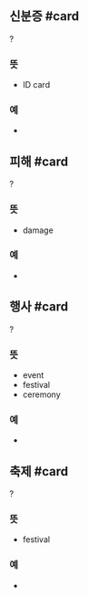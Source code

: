 ## 신분증 #card
?
### 뜻
- ID card
### 예
-
<!--SR:!2024-10-12,38,290-->

## 피해 #card
?
### 뜻
- damage
### 예
-
<!--SR:!2024-10-04,11,230-->

## 행사 #card
?
### 뜻
- event
- festival
- ceremony
### 예
-
<!--SR:!2024-10-07,4,190-->

## 축제 #card
?
### 뜻
- festival
### 예
-
